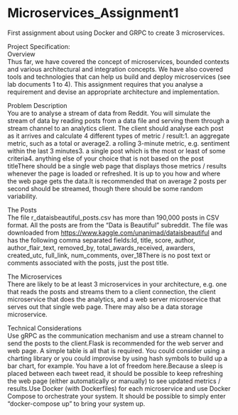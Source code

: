 # Microservices_Assignment1
First assignment about using Docker and GRPC to create 3 microservices.

Project Specification:<br />
Overview<br />
Thus far, we have covered the concept of microservices, bounded contexts and various architectural and integration concepts. We have also covered tools and technologies that can help us build and deploy microservices (see lab documents 1 to 4). This assignment requires that you analyse a requirement and devise an appropriate architecture and implementation.<br />

Problem Description<br />
You are to analyse a stream of data from Reddit. You will simulate the stream of data by reading posts from a data file and serving them through a stream channel to an analytics client. The client should analyse each post as it arrives and calculate 4 different types of metric / result:1. an aggregate metric, such as a total or average2. a rolling 3-minute metric, e.g. sentiment within the last 3 minutes3. a single post which is the most or least of some criteria4. anything else of your choice that is not based on the post titleThere should be a single web page that displays those metrics / results whenever the page is loaded or refreshed. It is up to you how and where the web page gets the data.It is recommended that on average 2 posts per second should be streamed, though there should be some random variability.<br />

The Posts<br />
The file r_dataisbeautiful_posts.csv has more than 190,000 posts in CSV format. All the posts are from the “Data is Beautiful” subreddit. The file was downloaded from https://www.kaggle.com/unanimad/dataisbeautiful and has the following comma separated fields:Id, title, score, author, author_flair_text, removed_by, total_awards_received, awarders, created_utc, full_link, num_comments, over_18There is no post text or comments associated with the posts, just the post title.<br />

The Microservices<br />
There are likely to be at least 3 microservices in your architecture, e.g. one that reads the posts and streams them to a client connection, the client microservice that does the analytics, and a web server microservice that serves out that single web page. There may also be a data storage microservice.<br />

Technical Considerations<br />
Use gRPC as the communication mechanism and use a stream channel to send the posts to the client.Flask is recommended for the web server and web page. A simple table is all that is required. You could consider using a charting library or you could improvise by using hash symbols to build up a bar chart, for example. You have a lot of freedom here.Because a sleep is placed between each tweet read, it should be possible to keep refreshing the web page (either automatically or manually) to see updated metrics / results.Use Docker (with Dockerfiles) for each microservice and use Docker Compose to orchestrate your system. It should be possible to simply enter “docker-compose up” to bring your system up.<br />
